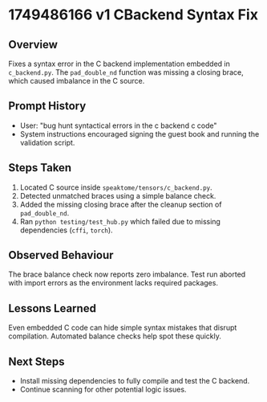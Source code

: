 # 1749486166 v1 CBackend Syntax Fix

## Overview
Fixes a syntax error in the C backend implementation embedded in `c_backend.py`. The `pad_double_nd` function was missing a closing brace, which caused imbalance in the C source.

## Prompt History
- User: "bug hunt syntactical errors in the c backend c code"
- System instructions encouraged signing the guest book and running the validation script.

## Steps Taken
1. Located C source inside `speaktome/tensors/c_backend.py`.
2. Detected unmatched braces using a simple balance check.
3. Added the missing closing brace after the cleanup section of `pad_double_nd`.
4. Ran `python testing/test_hub.py` which failed due to missing dependencies (`cffi`, `torch`).

## Observed Behaviour
The brace balance check now reports zero imbalance. Test run aborted with import errors as the environment lacks required packages.

## Lessons Learned
Even embedded C code can hide simple syntax mistakes that disrupt compilation. Automated balance checks help spot these quickly.

## Next Steps
- Install missing dependencies to fully compile and test the C backend.
- Continue scanning for other potential logic issues.
